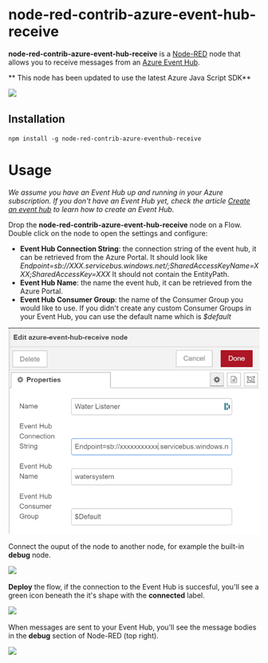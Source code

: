
# node-red-contrib-azure-event-hub-receive

**node-red-contrib-azure-event-hub-receive** is a <a href="http://nodered.org" target="_new">Node-RED</a> node that allows you to receive messages from an <a href="https://azure.microsoft.com/en-us/services/event-hubs/">Azure Event Hub</a>.

** This node has been updated to use the latest Azure Java Script SDK**

![](images/basicflow.png)

## Installation

```
npm install -g node-red-contrib-azure-eventhub-receive
```

# Usage

*We assume you have an Event Hub up and running in your Azure subscription. If you don't have an Event Hub yet, check the article <a href="https://docs.microsoft.com/en-us/azure/event-hubs/event-hubs-create">Create an event hub</a> to learn how to create an Event Hub.*

Drop the **node-red-contrib-azure-event-hub-receive** node on a Flow. Double click on the node to open the settings and configure:

- **Event Hub Connection String**: the connection string of the event hub, it can be retrieved from the Azure Portal. It should look like *Endpoint=sb://XXX.servicebus.windows.net/;SharedAccessKeyName=XXX;SharedAccessKey=XXX* It should not contain the EntityPath.
- **Event Hub Name**: the name the event hub, it can be retrieved from the Azure Portal.
- **Event Hub Consumer Group**: the name of the Consumer Group you would like to use. If you didn't create any custom Consumer Groups in your Event Hub, you can use the default name which is *$default*

![](images/propertiespane.png)

Connect the ouput of the node to another node, for example the built-in **debug** node. 

![](images/connectedtodebug.png)

**Deploy** the flow, if the connection to the Event Hub is succesful, you'll see a green icon beneath the it's shape with the **connected** label.

![](images/connectedstatus.png)

When messages are sent to your Event Hub, you'll see the message bodies in the **debug** section of Node-RED (top right).

![](images/debugoutput.png)
